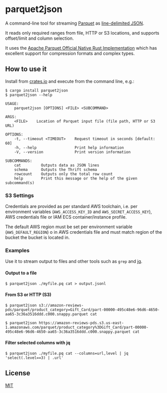 # parquet2json

A command-line tool for streaming [Parquet](https://parquet.apache.org) as [line-delimited JSON](https://en.wikipedia.org/wiki/JSON_streaming#Line-delimited_JSON).

It reads only required ranges from file, HTTP or S3 locations, and supports offset/limit and column selection.

It uses the [Apache Parquet Official Native Rust Implementation](https://github.com/apache/arrow-rs/tree/master/parquet) which has excellent support for compression formats and complex types.

## How to use it

Install from [crates.io](https://crates.io) and execute from the command line, e.g.:

```shell
$ cargo install parquet2json
$ parquet2json --help

USAGE:
    parquet2json [OPTIONS] <FILE> <SUBCOMMAND>

ARGS:
    <FILE>    Location of Parquet input file (file path, HTTP or S3 URL)

OPTIONS:
    -t, --timeout <TIMEOUT>    Request timeout in seconds [default: 60]
    -h, --help                 Print help information
    -V, --version              Print version information

SUBCOMMANDS:
    cat         Outputs data as JSON lines
    schema      Outputs the Thrift schema
    rowcount    Outputs only the total row count
    help        Print this message or the help of the given subcommand(s)
```

### S3 Settings

Credentials are provided as per standard AWS toolchain, i.e. per environment variables (`AWS_ACCESS_KEY_ID` and `AWS_SECRET_ACCESS_KEY`), AWS credentials file or IAM ECS container/instance profile.

The default AWS region must be set per environment variable (`AWS_DEFAULT_REGION`) o in AWS credentials file and must match region of the bucket the bucket is located in.

### Examples

Use it to stream output to files and other tools such as `grep` and [jq](https://stedolan.github.io/jq/).

#### Output to a file

```shell
$ parquet2json ./myfile.pq cat > output.jsonl
```

#### From S3 or HTTP (S3)

```shell
$ parquet2json s3://amazon-reviews-pds/parquet/product_category=Gift_Card/part-00000-495c48e6-96d6-4650-aa65-3c36a3516ddd.c000.snappy.parquet cat
```

```shell
$ parquet2json https://amazon-reviews-pds.s3.us-east-1.amazonaws.com/parquet/product_category%3DGift_Card/part-00000-495c48e6-96d6-4650-aa65-3c36a3516ddd.c000.snappy.parquet cat
```

#### Filter selected columns with jq

```shell
$ parquet2json ./myfile.pq cat --columns=url,level | jq 'select(.level==3) | .url'
```

## License

[MIT](LICENSE.md)
